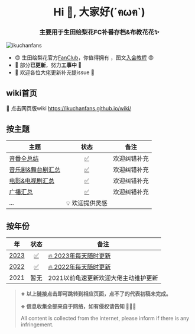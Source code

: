 <h1 align="center">Hi 👋, 大家好(´ฅωฅ`)</h1>
<h3 align="center">主要用于生田绘梨花FC补番存档&布教花花✨</h3>
<p align="left"> <img src="https://komarev.com/ghpvc/?username=ikuchanfans&label=Profile%20views&color=0e75b6&style=flat" alt="ikuchanfans" /> </p>


- 😍 生田绘梨花官方[FanClub](https://erikaikuta.jp)，你值得拥有 ，图文[入会教程](https://raw.githubusercontent.com/ikuchanfans/ikuchanfans/main/生田绘梨花FC入会图文流程.jpg) 😍
- 🚧 部分**已更新**，努力**工事中** 🚧 
- 🥺 欢迎各位大佬更新补充提issue 🥺

## wiki首页

🚀 点击网页版wiki  https://ikuchanfans.github.io/wiki/

## 按主题


| 主题                                                         |                             状态                             | 备注         |
| ------------------------------------------------------------ | :----------------------------------------------------------: | ------------ |
| [音番全总结](https://ikuchanfans.github.io/wiki/themes/musicshow) | [✅](https://ikuchanfans.github.io/wiki/themes/musicshow) | 欢迎纠错补充 |
| [音乐剧&舞台剧汇总](https://ikuchanfans.github.io/wiki/themes/musical) | [✅](https://ikuchanfans.github.io/wiki/themes/musical) | 欢迎纠错补充 |
| [电影&电视剧汇总](https://ikuchanfans.github.io/wiki/themes/tvmovie) | [✅](https://ikuchanfans.github.io/wiki/themes/tvmovie) | 欢迎纠错补充 |
| [广播汇总](https://ikuchanfans.github.io/wiki/themes/radio)  | [✅](https://ikuchanfans.github.io/wiki/themes/radio) | 欢迎纠错补充 |
| ...                                                          |                        💡 欢迎提供灵感                        |              |



## 按年份


| 年                                                    |                             状态                             | 备注                                                         |
| ----------------------------------------------------- | :----------------------------------------------------------: | ------------------------------------------------------------ |
| [2023](https://ikuchanfans.github.io/wiki/years/2023) | [✅](https://ikuchanfans.github.io/wiki/years/2023) | [🔥 2023年每天随时更新](https://ikuchanfans.github.io/wiki/years/2023) |
| [2022](https://ikuchanfans.github.io/wiki/years/2022) | [✅](https://ikuchanfans.github.io/wiki/years/2022) | [🔥 2022年每天随时更新](https://ikuchanfans.github.io/wiki/years/2022) |
| 2021                                                  |                             暂无                             | 2021以前龟速更新欢迎大佬主动维护更新                         |




> **※ 以上链接点击即可跳转到相应页面，点不了的代表初稿未完成。**
>
> **※ 信息收集全部来自于网络，如有侵权请告知 🙇🏻‍♀️**
>
> All content is collected from the internet, please inform if there is any infringement.
